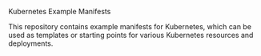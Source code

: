 Kubernetes Example Manifests

This repository contains example manifests for Kubernetes, which can be used as templates or starting points for various Kubernetes resources and deployments.
